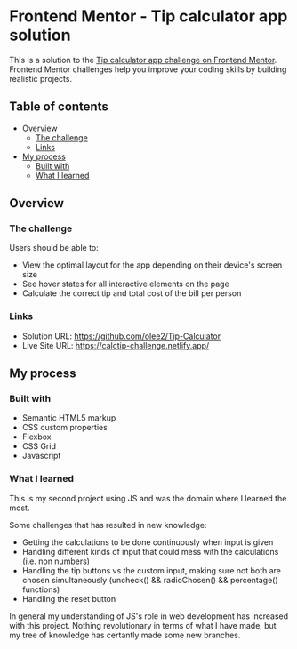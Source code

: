 # Frontend Mentor - Tip calculator app solution

This is a solution to the [Tip calculator app challenge on Frontend Mentor](https://www.frontendmentor.io/challenges/tip-calculator-app-ugJNGbJUX). Frontend Mentor challenges help you improve your coding skills by building realistic projects.

## Table of contents

- [Overview](#overview)
  - [The challenge](#the-challenge)
  - [Links](#links)
- [My process](#my-process)
  - [Built with](#built-with)
  - [What I learned](#what-i-learned)


## Overview

### The challenge

Users should be able to:

- View the optimal layout for the app depending on their device's screen size
- See hover states for all interactive elements on the page
- Calculate the correct tip and total cost of the bill per person

### Links

- Solution URL: https://github.com/olee2/Tip-Calculator
- Live Site URL: https://calctip-challenge.netlify.app/

## My process

### Built with

- Semantic HTML5 markup
- CSS custom properties
- Flexbox
- CSS Grid
- Javascript


### What I learned

This is my second project using JS and was the domain where I learned the most. 

Some challenges that has resulted in new knowledge: 

- Getting the calculations to be done continuously when input is given
- Handling different kinds of input that could mess with the calculations (i.e. non numbers)
- Handling the tip buttons vs the custom input, making sure not both are chosen simultaneously (uncheck() && radioChosen() && percentage() functions)
- Handling the reset button

In general my understanding of JS's role in web development has increased with this project. Nothing revolutionary in terms of what I have made, but
my tree of knowledge has certantly made some new branches.
